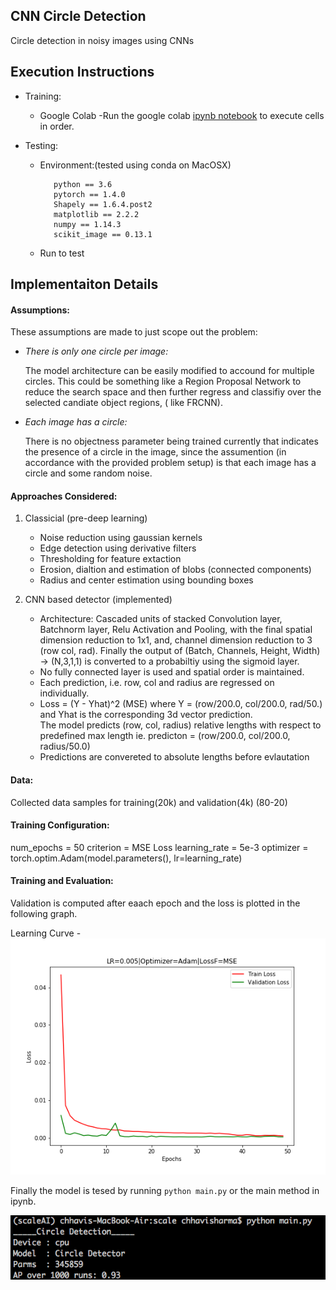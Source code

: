 
## CNN Circle Detection
Circle detection in noisy images using CNNs

## Execution Instructions
  - Training:
      - Google Colab 
          -Run the google colab [ipynb notebook](ScaleAI_ChhaviSharma.ipynb) to execute cells in order.

  - Testing:
      - Environment:(tested using conda on MacOSX)
         ```
            python == 3.6
            pytorch == 1.4.0
            Shapely == 1.6.4.post2
            matplotlib == 2.2.2
            numpy == 1.14.3
            scikit_image == 0.13.1
         ```
      - Run <python main.py> to test
    

## Implementaiton Details

#### Assumptions:
These assumptions are made to just scope out the problem:

- *There is only one circle per image:*

  The model architecture can be easily modified to accound for multiple circles. This could be something like a Region Proposal Network to reduce the search space and then further regress and classifiy over the selected candiate object regions, ( like FRCNN).

- *Each image has a circle:*

  There is no objectness parameter being trained currently that indicates the presence of a circle in the image, since the assumention (in accordance with the provided problem setup) is that each image has a circle and some random noise. 
  

#### Approaches Considered:
1. Classicial (pre-deep learning)
    - Noise reduction using gaussian kernels
    - Edge detection using derivative filters
    - Thresholding for feature extaction
    - Erosion, dialtion and estimation of blobs (connected components)
    - Radius and center estimation using bounding boxes
 
2. CNN based detector (implemented)
    - Architecture: Cascaded units of stacked Convolution layer, Batchnorm layer, Relu Activation and Pooling, with the final spatial dimension reduction to 1x1, and, channel dimension reduction to 3 (row col, rad). Finally the output of (Batch, Channels, Height, Width) -> (N,3,1,1) is converted to a probabiltiy using the sigmoid layer.
    - No fully connected layer is used and spatial order is maintained.
    - Each prediction, i.e. row, col and radius are regressed on individually.
    - Loss = (Y - Yhat)^2 (MSE) where Y = (row/200.0, col/200.0, rad/50.) and Yhat is the corresponding 3d vector prediction.        
      The model predicts (row, col, radius) relative lengths with respect to predefined max length
      ie. predicton = (row/200.0, col/200.0, radius/50.0)
    - Predictions are convereted to absolute lengths before evlautation
    
#### Data:
  Collected data samples for training(20k) and validation(4k) (80-20)

#### Training Configuration:
  num_epochs    = 50
  criterion     = MSE Loss 
  learning_rate = 5e-3
  optimizer     = torch.optim.Adam(model.parameters(), lr=learning_rate)

#### Training and Evaluation:
  Validation is computed after eaach epoch and the loss is plotted in the following graph.
  
  Learning Curve -
  ![](LearningCurves_model_mse_20k_5e-3_50epochs.png)
  
  Finally the model is tesed by running ```python main.py``` or the main method in ipynb. 
  <p align="center">
    <img src="out.png">
  </p>

    
